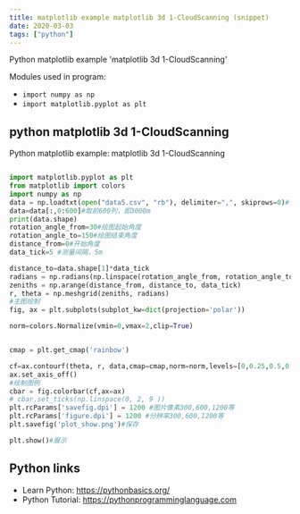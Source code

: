 ```yaml
---
title: matplotlib example matplotlib 3d 1-CloudScanning (snippet)
date: 2020-03-03
tags: ["python"]
---
```

Python matplotlib example 'matplotlib 3d 1-CloudScanning'


Modules used in program: 
* `import numpy as np`
* `import matplotlib.pyplot as plt`

## python matplotlib 3d 1-CloudScanning

Python matplotlib example: matplotlib 3d 1-CloudScanning

```python

import matplotlib.pyplot as plt
from matplotlib import colors
import numpy as np
data = np.loadtxt(open("data5.csv", "rb"), delimiter=",", skiprows=0)#读取矩阵数据
data=data[:,0:600]#取前600列，即3000m
print(data.shape)
rotation_angle_from=30#绘图起始角度
rotation_angle_to=150#绘图结束角度
distance_from=0#开始角度
data_tick=5 #测量间隔，5m

distance_to=data.shape[1]*data_tick
radians = np.radians(np.linspace(rotation_angle_from, rotation_angle_to, data.shape[0]))#可由第一列数据或某一列数据生成arnge。
zeniths = np.arange(distance_from, distance_to, data_tick)
r, theta = np.meshgrid(zeniths, radians)
#主图绘制
fig, ax = plt.subplots(subplot_kw=dict(projection='polar'))

norm=colors.Normalize(vmin=0,vmax=2,clip=True)


cmap = plt.get_cmap('rainbow')

cf=ax.contourf(theta, r, data,cmap=cmap,norm=norm,levels=[0,0.25,0.5,0.75,1,1.25,1.5,1.75,2])
ax.set_axis_off()
#绘制图例
cbar = fig.colorbar(cf,ax=ax)
# cbar.set_ticks(np.linspace(0, 2, 9 ))
plt.rcParams['savefig.dpi'] = 1200 #图片像素300,600,1200等
plt.rcParams['figure.dpi'] = 1200 #分辨率300,600,1200等
plt.savefig('plot_show.png')#保存

plt.show()#展示


```

## Python links

- Learn Python: https://pythonbasics.org/
- Python Tutorial: https://pythonprogramminglanguage.com
